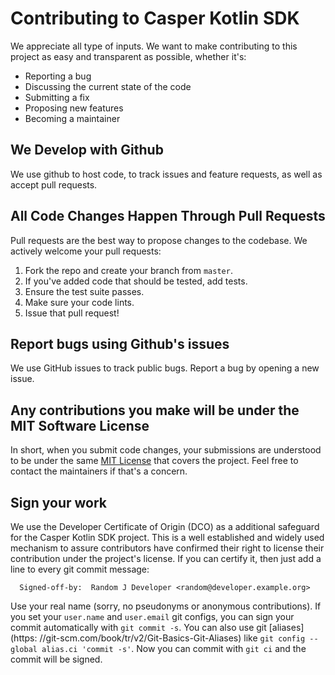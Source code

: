 # Contributing to Casper Kotlin SDK
We appreciate all type of inputs. We want to make contributing to this project as easy and transparent as possible,  whether it's: 

- Reporting a bug
- Discussing the current state of the code
- Submitting a fix
- Proposing new features
- Becoming a maintainer

## We Develop with Github
We use github to host code,  to track issues and feature requests,  as well as accept pull requests.

## All Code Changes Happen Through Pull Requests
Pull requests are the best way to propose changes to the codebase. We actively welcome your pull requests: 

1. Fork the repo and create your branch from `master`.
2. If you've added code that should be tested,  add tests.
3. Ensure the test suite passes.
4. Make sure your code lints.
5. Issue that pull request!

## Report bugs using Github's issues
We use GitHub issues to track public bugs. Report a bug by opening a new issue.

## Any contributions you make will be under the MIT Software License
In short,  when you submit code changes,  your submissions are understood to be under the same [MIT License](http://choosealicense.com/licenses/mit/) that covers the project. Feel free to contact the maintainers if that's a concern.

## Sign your work

We use the Developer Certificate of Origin (DCO) as a additional safeguard
for the Casper Kotlin SDK project. This is a well established and widely used
mechanism to assure contributors have confirmed their right to license
their contribution under the project's license.
If you can certify it,  then just add a line to every git commit message: 

````
  Signed-off-by:  Random J Developer <random@developer.example.org>
````

Use your real name (sorry,  no pseudonyms or anonymous contributions).
If you set your `user.name` and `user.email` git configs,  you can sign your
commit automatically with `git commit -s`. You can also use git [aliases](https: //git-scm.com/book/tr/v2/Git-Basics-Git-Aliases)
like `git config --global alias.ci 'commit -s'`. Now you can commit with
`git ci` and the commit will be signed.

